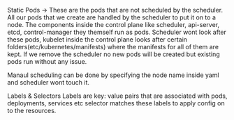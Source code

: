 Static Pods -> These are the pods that are not scheduled by the scheduler.
All our pods that we create are handled by the scheduler to put it on to a node. The components inside the control plane like scheduler, api-server, etcd, control-manager they themself run as pods. 
Scheduler wont look after these pods, kubelet inside the control plane looks after certain folders(etc/kubernetes/manifests) where the manifests for all of them are kept.
If we remove the scheduler no new pods will be created but existing pods run without any issue.

Manaul scheduling can be done by specifying the node name inside yaml and scheduler wont touch it.

Labels & Selectors
Labels are key: value pairs that are associated with pods, deployments, services etc
selector matches these labels to apply config on to the resources.
